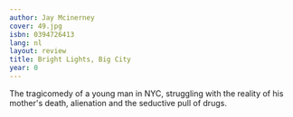 ```yaml
---
author: Jay Mcinerney
cover: 49.jpg
isbn: 0394726413
lang: nl
layout: review
title: Bright Lights, Big City
year: 0
---
```

The tragicomedy of a young man in NYC, struggling with the reality of his mother's death, alienation and the seductive pull of drugs.

